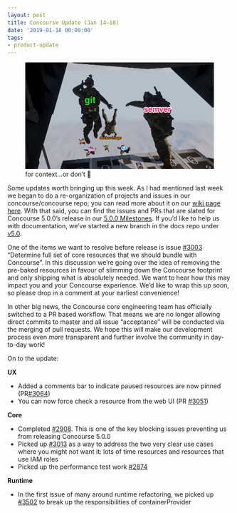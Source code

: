 ```yaml
---
layout: post
title: Concourse Update (Jan 14–18)
date: '2019-01-18 00:00:00'
tags:
- product-update
---
```


<figure class="kg-card kg-image-card kg-card-hascaption"><img src="assets/images/downloaded_images/Concourse-Update--Jan-14-18-/1-6MKC6FrHvi5u_9yZCklyeA.png" class="kg-image" alt loading="lazy"><figcaption> for context…or don’t 🤷</figcaption></figure>

Some updates worth bringing up this week. As I had mentioned last week we began to do a re-organization of projects and issues in our concourse/concourse repo; you can read more about it on our [wiki page here](https://github.com/concourse/concourse/wiki/How-Issues-are-Managed). With that said, you can find the issues and PRs that are slated for Concourse 5.0.0’s release in our [5.0.0 Milestones](https://github.com/concourse/concourse/milestone/33). If you’d like to help us with documentation, we’ve started a new branch in the docs repo under [v5.0](https://github.com/concourse/docs/tree/v5.0).

One of the items we want to resolve before release is issue [#3003](https://github.com/concourse/concourse/issues/3003) “Determine full set of core resources that we should bundle with Concourse”. In this discussion we’re going over the idea of removing the pre-baked resources in favour of slimming down the Concourse footprint and only shipping what is absolutely needed. We want to hear how this may impact you and your Concourse experience. We’d like to wrap this up soon, so please drop in a comment at your earliest convenience!

In other big news, the Concourse core engineering team has officially switched to a PR based workflow. That means we are no longer allowing direct commits to master and all issue “acceptance” will be conducted via the merging of pull requests. We hope this will make our development process even _more_ transparent and further involve the community in day-to-day work!

On to the update:

**UX**

- Added a comments bar to indicate paused resources are now pinned (PR[#3064](https://github.com/concourse/concourse/pull/3064))
- You can now force check a resource from the web UI (PR [#3051](https://github.com/concourse/concourse/pull/3051))

**Core**

- Completed [#2908](https://github.com/concourse/concourse/issues/2908). This is one of the key blocking issues preventing us from releasing Concourse 5.0.0
- Picked up [#3013](https://github.com/concourse/concourse/issues/3013) as a way to address the two very clear use cases where you might not want it: lots of time resources and resources that use IAM roles
- Picked up the performance test work [#2874](https://github.com/concourse/concourse/issues/2874)

**Runtime**

- In the first issue of many around runtime refactoring, we picked up [#3502](https://github.com/concourse/concourse/issues/3052) to break up the responsibilities of containerProvider

